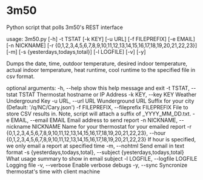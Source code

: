 # 3m50
Python script that polls 3m50's REST interface


usage: 3m50.py [-h] -t TSTAT [-k KEY] [-u URL] [-f FILEPREFIX] [-e EMAIL]
               [-n NICKNAME]
               [-r {0,1,2,3,4,5,6,7,8,9,10,11,12,13,14,15,16,17,18,19,20,21,22,23}]
               [-m] [-s {yesterdays,todays,total}] [-l LOGFILE] [-v] [-y]

Dumps the date, time, outdoor temperature, desired indoor temperature, actual
indoor temperature, heat runtime, cool runtime to the specified file in csv
format.

optional arguments:
  -h, --help            show this help message and exit
  -t TSTAT, --tstat TSTAT
                        Thermostat hostname or IP Address
  -k KEY, --key KEY     Weather Underground Key
  -u URL, --url URL     Wunderground URL Suffix for your city (Default:
                        '/q/NC/Cary.json')
  -f FILEPREFIX, --fileprefix FILEPREFIX
                        File to store CSV results in. Note, script will attach
                        a suffix of _YYYY_MM_DD.txt.
  -e EMAIL, --email EMAIL
                        Email address to send report
  -n NICKNAME, --nickname NICKNAME
                        Name for your thermostat for your emailed report
  -r {0,1,2,3,4,5,6,7,8,9,10,11,12,13,14,15,16,17,18,19,20,21,22,23}, --hour {0,1,2,3,4,5,6,7,8,9,10,11,12,13,14,15,16,17,18,19,20,21,22,23}
                        If hour is specified, we only email a report at
                        specified time
  -m, --nohtml          Send email in text format
  -s {yesterdays,todays,total}, --subject {yesterdays,todays,total}
                        What usage summary to show in email subject
  -l LOGFILE, --logfile LOGFILE
                        Logging file
  -v, --verbose         Enable verbose debugs
  -y, --sync            Syncronize thermostat's time with client machine
